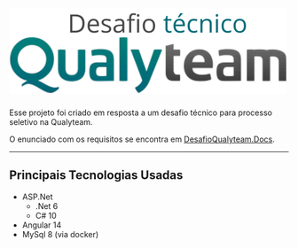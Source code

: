 # ![Logo Desafio Técnico Qualyteam](./DesafioQualyTeam.Web/src/assets/images/desafio_tecnico.png)

Esse projeto foi criado em resposta a um desafio técnico para processo seletivo na Qualyteam.

O enunciado com os requisitos se encontra em [DesafioQualyteam.Docs](./DesafioQualyTeam.Docs/).
  
___
  
## Principais Tecnologias Usadas

- ASP.Net
  - .Net 6
  - C# 10
- Angular 14
- MySql 8 (via docker)  
